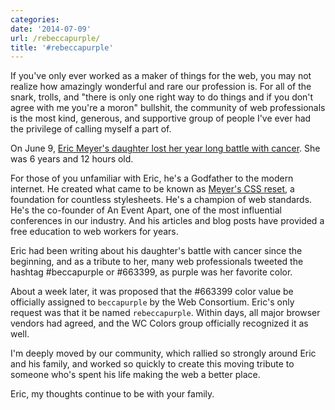 ```yaml
---
categories:
date: '2014-07-09'
url: /rebeccapurple/
title: '#rebeccapurple'
---
```


If you've only ever worked as a maker of things for the web, you may not realize how amazingly wonderful and rare our profession is. For all of the snark, trolls, and "there is only one right way to do things and if you don't agree with me you're a moron" bullshit, the community of web professionals is the most kind, generous, and supportive group of people I've ever had the privilege of calling myself a part of.

On June 9, [Eric Meyer's daughter lost her year long battle with cancer](http://meyerweb.com/eric/thoughts/2014/06/09/in-memoriam-2/). She was 6 years and 12 hours old.

For those of you unfamiliar with Eric, he's a Godfather to the modern internet. He created what came to be known as [Meyer's CSS reset](http://meyerweb.com/eric/tools/css/reset/), a foundation for countless stylesheets. He's a champion of web standards. He's the co-founder of An Event Apart, one of the most influential conferences in our industry. And his articles and blog posts have provided a free education to web workers for years.

Eric had been writing about his daughter's battle with cancer since the beginning, and as a tribute to her, many web professionals tweeted the hashtag #beccapurple or #663399, as purple was her favorite color.

About a week later, it was proposed that the #663399 color value be officially assigned to `beccapurple` by the Web Consortium. Eric's only request was that it be named `rebeccapurple`. Within days, all major browser vendors had agreed, and the WC Colors group officially recognized it as well.

I'm deeply moved by our community, which rallied so strongly around Eric and his family, and worked so quickly to create this moving tribute to someone who's spent his life making the web a better place.

Eric, my thoughts continue to be with your family.